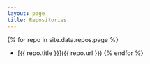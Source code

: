 ```yaml
---
layout: page
title: Repositories
---
```


{% for repo in site.data.repos.page %}
- [{{ repo.title }}]({{ repo.url }})
{% endfor %}
